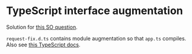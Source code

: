 # TypeScript interface augmentation

Solution for [this SO question](http://stackoverflow.com/questions/42262565/how-to-augment-typescript-interface-in-d-ts).

`request-fix.d.ts` contains module augmentation so that `app.ts` compiles. Also see [this TypeScript docs](https://www.typescriptlang.org/docs/handbook/declaration-merging.html#module-augmentation).